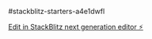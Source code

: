 #stackblitz-starters-a4e1dwfl

[Edit in StackBlitz next generation editor ⚡️](https://stackblitz.com/~/github.com/Ptron77/stackblitz-starters-a4e1dwfl)